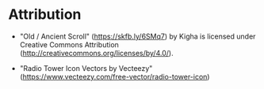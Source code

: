 # Attribution

- "Old / Ancient Scroll" (https://skfb.ly/6SMq7) by Kigha is licensed under Creative Commons Attribution (http://creativecommons.org/licenses/by/4.0/).

- "Radio Tower Icon Vectors by Vecteezy" (https://www.vecteezy.com/free-vector/radio-tower-icon)
